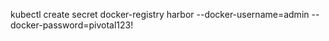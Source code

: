 

kubectl create secret docker-registry harbor --docker-username=admin --docker-password=pivotal123!
